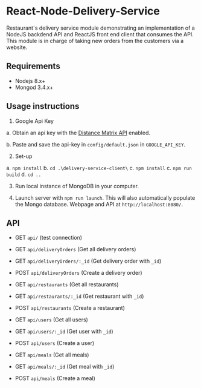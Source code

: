 # React-Node-Delivery-Service

Restaurant´s delivery service module demonstrating an implementation of a NodeJS backdend API and ReactJS front end client that consumes the API. This module is in charge of taking new orders from the customers via a website. 

## Requirements

* Nodejs 8.x+
* Mongod 3.4.x+

## Usage instructions

1. Google Api Key

  a. Obtain an api key with the [Distance Matrix API](https://developers.google.com/maps/documentation/distance-matrix/) enabled.

  b. Paste and save the api-key in `config/default.json` in `GOOGLE_API_KEY`.

2. Set-up

  a. `npm install`
  b. `cd .\delivery-service-client\`
  c. `npm install`
  c. `npm run build`
  d. `cd ..`

3. Run local instance of MongoDB in your computer.

4. Launch server with `npm run launch`. This will also automatically populate the Mongo database. Webpage and API at `http://localhost:8080/`.

## API
* GET `api/` (test connection)

* GET `api/deliveryOrders` (Get all delivery orders)
* GET `api/deliveryOrders/:_id` (Get delivery order with `_id`)
* POST `api/deliveryOrders` (Create a delivery order)

* GET `api/restaurants` (Get all restaurants)
* GET `api/restaurants/:_id` (Get restaurant with `_id`)
* POST `api/restaurants` (Create a restaurant)

* GET `api/users` (Get all users)
* GET `api/users/:_id` (Get user with `_id`)
* POST `api/users` (Create a user)

* GET `api/meals` (Get all meals)
* GET `api/meals/:_id` (Get meal with `_id`)
* POST `api/meals` (Create a meal)
